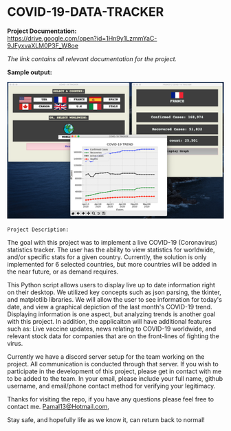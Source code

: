 # COVID-19-DATA-TRACKER
    
**Project Documentation:**    
https://drive.google.com/open?id=1Hn9y1LzmmYaC-9JFyxvaXLM0P3F_W8oe

*The link contains all relevant documentation for the project.*

**Sample output:**

![France:](Sample_Output.png)

    Project Description:
The goal with this project was to implement a live COVID-19 (Coronavirus) statistics tracker. The user has the ability to view statistics for worldwide, and/or specific stats for a given country. Currently, the solution is only implemented for 6 selected countries, but more countries will be added in the near future, or as demand requires. 

This Python script allows users to display live up to date information right on their desktop. We utilized key concepts such as json parsing, the tkinter, and matplotlib libraries. We will allow the user to see information for today's date, and view a graphical depiction of the last month's COVID-19 trend. Displaying information is one aspect, but analyzing trends is another goal with this project. In addition, the applicaiton will have additional features such as: Live vaccine updates, news relating to COVID-19 worldwide, and relevant stock data for companies that are on the front-lines of fighting the virus. 

Currently we have a discord server setup for the team working on the project. All communication is conducted through that server. If you wish to participate in the development of this project, please get in contact with me to be added to the team. 
In your email, please include your full name, github username, and email/phone contact method for verifying your legitimacy. 

Thanks for visiting the repo, if you have any questions please feel free to contact me. 
Pamal13@Hotmail.com, 

Stay safe, and hopefully life as we know it, can return back to normal!

